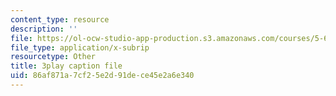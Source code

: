 ```yaml
---
content_type: resource
description: ''
file: https://ol-ocw-studio-app-production.s3.amazonaws.com/courses/5-61-physical-chemistry-fall-2017/86af871a7cf25e2d91dece45e2a6e340_DpNZ70Uam0M.vtt
file_type: application/x-subrip
resourcetype: Other
title: 3play caption file
uid: 86af871a-7cf2-5e2d-91de-ce45e2a6e340
---
```

